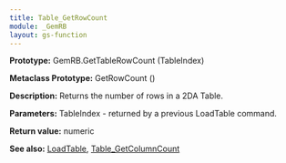 ```yaml
---
title: Table_GetRowCount
module: _GemRB
layout: gs-function
---
```


**Prototype:** GemRB.GetTableRowCount (TableIndex)

**Metaclass Prototype:** GetRowCount ()

**Description:** Returns the number of rows in a 2DA Table.

**Parameters:** TableIndex - returned by a previous LoadTable command.

**Return value:** numeric

**See also:** [LoadTable](LoadTable.md), [Table_GetColumnCount](Table_GetColumnCount.md)
